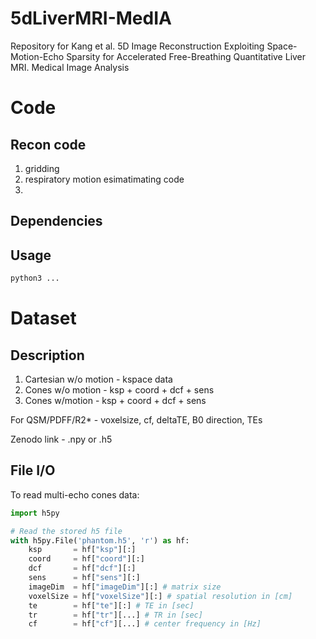 # 5dLiverMRI-MedIA
Repository for Kang et al. 5D Image Reconstruction Exploiting Space-Motion-Echo Sparsity for Accelerated Free-Breathing Quantitative Liver MRI. Medical Image Analysis

# Code

## Recon code
1. gridding
2. respiratory motion esimatimating code
3. 

## Dependencies

## Usage
```bash
python3 ...
```

# Dataset

## Description 

1. Cartesian w/o motion - kspace data
2. Cones w/o motion - ksp + coord + dcf + sens
3. Cones w/motion - ksp + coord + dcf + sens

For QSM/PDFF/R2* - voxelsize, cf, deltaTE, B0 direction, TEs

Zenodo link - .npy or .h5 

## File I/O

To read multi-echo cones data:
```python
import h5py

# Read the stored h5 file
with h5py.File('phantom.h5', 'r') as hf:
    ksp       = hf["ksp"][:]
    coord     = hf["coord"][:]
    dcf       = hf["dcf"][:]
    sens      = hf["sens"][:]
    imageDim  = hf["imageDim"][:] # matrix size
    voxelSize = hf["voxelSize"][:] # spatial resolution in [cm]
    te        = hf["te"][:] # TE in [sec]
    tr        = hf["tr"][...] # TR in [sec]
    cf        = hf["cf"][...] # center frequency in [Hz] 
```

